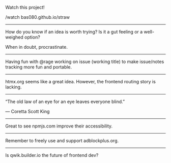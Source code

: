 
Watch this project!

/watch bas080.github.io/straw

----

How do you know if an idea is worth trying? Is it a gut feeling or a well-weighed option?

When in doubt, procrastinate.

----

Having fun with @rage working on issue (working title) to make issue/notes tracking more fun and portable.

----

htmx.org seems like a great idea. However, the frontend routing story is lacking.

----

“The old law of an eye for an eye leaves everyone blind.”

— Coretta Scott King

----
Great to see npmjs.com improve their accessibility.

----

Remember to freely use and support adblockplus.org.

----

Is qwik.builder.io the future of frontend dev?
